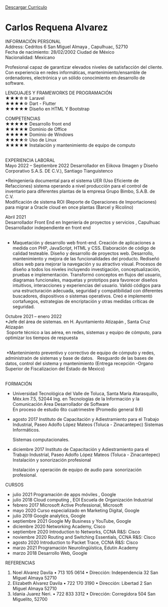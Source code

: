 <a href='https://github.com/CarlosALV7/CarlosALV7/files/9392593/CV-.Requena.Alvarez.Carlos.pdf'>Descargar Curriculo</a>

<h1>Carlos Requena Alvarez</h1>

INFORMACIÓN PERSONAL<br>
  Address: Cedritos 6 San Miguel Almaya , Capulhuac, 52710<br>
  Fecha de nacimiento: 28/02/2002 Ciudad de México<br>
  Nacionalidad: Mexicano<br>

Profesional capaz de garantizar elevados niveles de satisfacción del cliente. Con experiencia en redes informáticas, mantenimiento/ensamble de ordenadores, electrónica y un sólido conocimiento en desarrollo de software. 

LENGUAJES Y FRAMEWORKS
DE PROGRAMACIÓN<br>
  ★★★☆☆ Laravel<br>
  ★★★★☆ Dart - Flutter <br>
  ★★★★★ Diseño en HTML Y Bootstrap<br>

COMPETENCIAS<br>
  ★★★★★ Desarrollo front end<br>
  ★★★★★ Dominio de Office<br>
  ★★★★★ Dominio de Windows<br>
  ★★★★☆ Uso de Linux<br>
  ★★★★★ Instalación y mantenimiento de equipo de computo <br><br>

EXPERIENCIA LABORAL<br>
Mayo 2022 – Septiembre 2022
      Desarrollador en Eiikova (Imagen y Diseño Corporativo S.A.S. DE C.V.), Santiago Tianguistenco

*Reingeniería documental para el sistema UER (Uso Eficiente de Refacciones) sistema operando a nivel producción para el control de inventario para diferentes plantas de la empresa Grupo Bimbo, S.A.B. de C.V.<br>
Modificación de sistema ROI (Reporte de Operaciones de Importaciones) para migrar a Oracle cloud en once plantas (Barcel y Ricolino) 




 Abril 2021<br>
    Desarrollador Front End en Ingeniería de proyectos y servicios , Capulhuac<br>
      Desarrollador independiente en front end<br><br>

  * Maquetación y desarrollo web front-end.
  Creación de aplicaciones a medida con PHP, JavaScript, HTML y CSS.
  Elaboración de código de calidad testeable.
  Diseño y desarrollo de proyectos web.
  Desarrollo, mantenimiento y mejora de las funcionalidades del producto.
  Rediseñó sitios web para mejorar la navegación y su atractivo visual.
  Procesos de diseño a todos los niveles incluyendo investigación, conceptualización, pruebas e implementación.
  Transformó conceptos en flujos del usuario, diagramas funcionales, maquetas y prototipos para favorecer diseños intuitivos, interacciones y experiencias del usuario.
  Validó códigos para una estructuración adecuada, seguridad y compatibilidad con diferentes buscadores, dispositivos o sistemas operativos.
  Creó e implementó cortafuegos, estrategias de encriptación y otras medidas críticas de seguridad.<br>


 Octubre 2021 – enero 2022<br>
    *Jefe del área de sistemas. en H. Ayuntamiento Atizapán , Santa Cruz Atizapán<br>
       Soporte técnico a las aérea, en redes, sistemas y equipo de cómputo, para optimizar los tiempos de respuesta <br><br>

   *Mantenimiento preventivo y correctivo de equipo de cómputo y redes, administraón de sistemas y base de datos. 
   Resguardo de las bases de datos, control del sistema y mantenimiento (Entrega recepción -Organo Superior de Fiscalizacion del Estado de Mexico)<br><br>
  



FORMACIÓN<br>
  * Universidad Tecnológica del Valle de Toluca, Santa María Atarasquillo, Méx.km 7.5, 52044  Ing. en Tecnologías de la Información y la Comunicación Área       Desarrollador de Software <br>
    En proceso de estudio 6to cuatrimestre (Promedio general 9.6)
  * agosto 2017
    Instituto de Capacitación y Adiestramiento para el Trabajo Industrial, Paseo Adolfo López Mateos (Toluca - Zinacantepec) Sistemas Informáticos.

    Sistemas computacionales.
  * diciembre 2017
    Instituto de Capacitación y Adiestramiento para el Trabajo Industrial, Paseo Adolfo López Mateos (Toluca - Zinacantepec) Instalación y sonorización profesional

    Instalación y operación de equipo de audio para  sonorización profesional.

CURSOS
  * julio 2021
    Programación de apps móviles , Google
  * julio 2018
    Cloud computing , EOI Escuela de Organización Industrial
  * febrero 2017
    Microsoft Active Professional, Microsoft 
  * mayo 2020
    Curso especializado en Marketing Digital, Google
  * julio 2019
    Google analytics, Google 
  * septiembre 2021
    Google My Business y YouTube, Google 
  * diciembre 2020
    Networking Academy, Cisco 
  * septiembre 2020
     Introduction to Networks, CCNA R&S: Cisco 
  * noviembre 2020
     Routing and Switching Essentials, CCNA R&S: Cisco 
  * agosto 2020
    Introduction to Packet Trace, CCNA R&S: Cisco 
  * marzo 2021
    Programación Neurolingüística, Edutin Academy
  * marzo 2018
    Desarrollo Web, Google


REFERENCIAS
1. Noel Alvarez Davila
• 713 105 0614
• Dirección: Independencia 32
San Miguel Almaya 52710
2. Elizabeth Alvarez Davila
• 722 170 3190
• Dirección: Libertad 2 San
Miguel Almaya 52710
3. Idania Juarez Neri.
• 722 833 3312
• Dirección: Corregidora 504
San Miguelito, 52700


